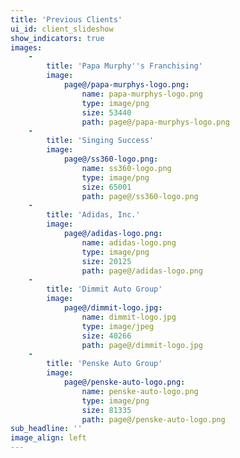 ```yaml
---
title: 'Previous Clients'
ui_id: client_slideshow
show_indicators: true
images:
    -
        title: 'Papa Murphy''s Franchising'
        image:
            page@/papa-murphys-logo.png:
                name: papa-murphys-logo.png
                type: image/png
                size: 53440
                path: page@/papa-murphys-logo.png
    -
        title: 'Singing Success'
        image:
            page@/ss360-logo.png:
                name: ss360-logo.png
                type: image/png
                size: 65001
                path: page@/ss360-logo.png
    -
        title: 'Adidas, Inc.'
        image:
            page@/adidas-logo.png:
                name: adidas-logo.png
                type: image/png
                size: 20125
                path: page@/adidas-logo.png
    -
        title: 'Dimmit Auto Group'
        image:
            page@/dimmit-logo.jpg:
                name: dimmit-logo.jpg
                type: image/jpeg
                size: 40266
                path: page@/dimmit-logo.jpg
    -
        title: 'Penske Auto Group'
        image:
            page@/penske-auto-logo.png:
                name: penske-auto-logo.png
                type: image/png
                size: 81335
                path: page@/penske-auto-logo.png
sub_headline: ''
image_align: left
---
```


